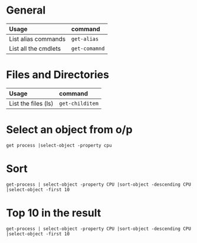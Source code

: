 # General
Usage | command
:-- | :--
List alias commands | `get-alias`
List all the cmdlets | `get-comamnd`
# Files and Directories
Usage | command
:-- | :--
List the files (ls) | `get-childitem`

# Select an object from o/p
`get process |select-object -property cpu`

# Sort
`get-process | select-object -property CPU |sort-object -descending CPU |select-object -first 10`

# Top 10 in the result
`get-process | select-object -property CPU |sort-object -descending CPU |select-object -first 10`